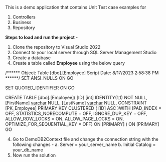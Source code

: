 This is a demo application that contains Unit Test case examples for
1. Controllers
2. Business
3. Repository

**Steps to load and run the project -**
1. Clone the repository to Visual Studio 2022
2. Connect to your local server through SQL Server Management Studio
3. Create a database
4. Create a table called **Employee** using the below query

/****** Object:  Table [dbo].[Employee]    Script Date: 8/17/2023 2:58:38 PM ******/
SET ANSI_NULLS ON
GO

SET QUOTED_IDENTIFIER ON
GO

CREATE TABLE [dbo].[Employee](
	[ID] [int] IDENTITY(1,1) NOT NULL,
	[FirstName] [varchar](10) NULL,
	[LastName] [varchar](10) NULL,
 CONSTRAINT [PK_Employee] PRIMARY KEY CLUSTERED 
(
	[ID] ASC
)WITH (PAD_INDEX = OFF, STATISTICS_NORECOMPUTE = OFF, IGNORE_DUP_KEY = OFF, ALLOW_ROW_LOCKS = ON, ALLOW_PAGE_LOCKS = ON, OPTIMIZE_FOR_SEQUENTIAL_KEY = OFF) ON [PRIMARY]
) ON [PRIMARY]
GO

4. Go to DemoDB2Context file and change the connection string with the following changes -
     a. Server = your_server_name
     b. Initial Catalog = your_db_name
5. Now run the solution
